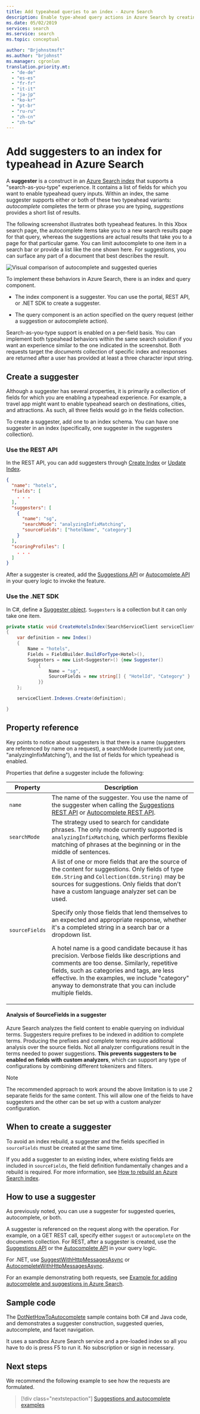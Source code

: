 ```yaml
---
title: Add typeahead queries to an index - Azure Search
description: Enable type-ahead query actions in Azure Search by creating suggesters and formulating requests that invoke autocomplete or autosuggested query terms.
ms.date: 05/02/2019
services: search
ms.service: search
ms.topic: conceptual

author: "Brjohnstmsft"
ms.author: "brjohnst"
ms.manager: cgronlun
translation.priority.mt:
  - "de-de"
  - "es-es"
  - "fr-fr"
  - "it-it"
  - "ja-jp"
  - "ko-kr"
  - "pt-br"
  - "ru-ru"
  - "zh-cn"
  - "zh-tw"
---
```

# Add suggesters to an index for typeahead in Azure Search

A **suggester** is a construct in an [Azure Search index](search-what-is-an-index.md) that supports a "search-as-you-type" experience. It contains a list of fields for which you want to enable typeahead query inputs. Within an index, the same suggester supports either or both of these two typeahead variants: *autocomplete* completes the term or phrase you are typing, *suggestions* provides a short list of results. 

The following screenshot illustrates both typeahead features. In this Xbox search page, the autocomplete items take you to a new search results page for that query, whereas the suggestions are actual results that take you to a page for that particular game. You can limit autocomplete to one item in a search bar or provide a list like the one shown here. For suggestions, you can surface any part of a document that best describes the result.

![Visual comparison of autocomplete and suggested queries](./media/index-add-suggesters/visual-comparison-suggest-complete.png "Visual comparison of autocomplete and suggested queries")

To implement these behaviors in Azure Search, there is an index and query component. 

+ The index component is a suggester. You can use the portal, REST API, or .NET SDK to create a suggester. 

+ The query component is an action specified on the query request (either a suggestion or autocomplete action). 

Search-as-you-type support is enabled on a per-field basis. You can implement both typeahead behaviors within the same search solution if you want an experience similar to the one indicated in the screenshot. Both requests target the *documents* collection of specific index and responses are returned after a user has provided at least a three character input string.

## Create a suggester

Although a suggester has several properties, it is primarily a collection of fields for which you are enabling a typeahead experience. For example, a travel app might want to enable typeahead search on destinations, cities, and attractions. As such, all three fields would go in the fields collection.

To create a suggester, add one to an index schema. You can have one suggester in an index (specifically, one suggester in the suggesters collection). 

### Use the REST API

In the REST API, you can add suggesters through [Create Index](https://docs.microsoft.com/rest/api/searchservice/create-index) or 
[Update Index](https://docs.microsoft.com/rest/api/searchservice/update-index). 

  ```json
  {
    "name": "hotels",
    "fields": [
      . . .
    ],
    "suggesters": [
      {
        "name": "sg",
        "searchMode": "analyzingInfixMatching",
        "sourceFields": ["hotelName", "category"]
      }
    ],
    "scoringProfiles": [
      . . .
    ]
  }
  ```
After a suggester is created, add the [Suggestions API](https://docs.microsoft.com/rest/api/searchservice/suggestions) or [Autocomplete API](https://docs.microsoft.com/rest/api/searchservice/autocomplete) in your query logic to invoke the feature.

### Use the .NET SDK

In C#, define a [Suggester object](https://docs.microsoft.com/dotnet/api/microsoft.azure.search.models.suggester?view=azure-dotnet). `Suggesters` is a collection but it can only take one item. 

```csharp
private static void CreateHotelsIndex(SearchServiceClient serviceClient)
{
    var definition = new Index()
    {
        Name = "hotels",
        Fields = FieldBuilder.BuildForType<Hotel>(),
        Suggesters = new List<Suggester>() {new Suggester()
            {
                Name = "sg",
                SourceFields = new string[] { "HotelId", "Category" }
            }}
    };

    serviceClient.Indexes.Create(definition);

}
```

## Property reference

Key points to notice about suggesters is that there is a name (suggesters are referenced by name on a request), a searchMode (currently just one, "analyzingInfixMatching"), and the list of fields for which typeahead is enabled. 

Properties that define a suggester include the following:

|Property      |Description      |
|--------------|-----------------|
|`name`        |The name of the suggester. You use the name of the suggester when calling the [Suggestions REST API](https://docs.microsoft.com/rest/api/searchservice/suggestions) or [Autocomplete REST API](https://docs.microsoft.com/rest/api/searchservice/autocomplete).|
|`searchMode`  |The strategy used to search for candidate phrases. The only mode currently supported is `analyzingInfixMatching`, which performs flexible matching of phrases at the beginning or in the middle of sentences.|
|`sourceFields`|A list of one or more fields that are the source of the content for suggestions. Only fields of type `Edm.String` and `Collection(Edm.String)` may be sources for suggestions. Only fields that don't have a custom language analyzer set can be used.<p/>Specify only those fields that lend themselves to an expected and appropriate response, whether it's a completed string in a search bar or a dropdown list.<p/>A hotel name is a good candidate because it has precision. Verbose fields like descriptions and comments are too dense. Similarly, repetitive fields, such as categories and tags, are less effective. In the examples, we include "category" anyway to demonstrate that you can include multiple fields. |

#### Analysis of SourceFields in a suggester

Azure Search analyzes the field content to enable querying on individual terms. Suggesters require prefixes to be indexed in addition to complete terms. Producing the prefixes and complete terms require additional analysis over the source fields. Not all analyzer configurations result in the terms needed to power suggestions. **This prevents suggesters to be enabled on fields with custom analyzers**, which can support any type of configurations by combining different tokenizers and filters.

> [!NOTE] 
>  The recommended approach to work around the above limitation is to use 2 separate fields for the same content. This will allow one of the fields to have suggesters and the other can be set up with a custom analyzer configuration.

## When to create a suggester

To avoid an index rebuild, a suggester and the fields specified in `sourceFields` must be created at the same time.

If you add a suggester to an existing index, where existing fields are included in `sourceFields`, the field definition fundamentally changes and a rebuild is required. For more information, see [How to rebuild an Azure Search index](search-howto-reindex.md).

## How to use a suggester

As previously noted, you can use a suggester for suggested queries, autocomplete, or both. 

A suggester is referenced on the request along with the operation. For example, on a GET REST call, specify either `suggest` or `autocomplete` on the documents collection. For REST, after a suggester is created, use the [Suggestions API](https://docs.microsoft.com/rest/api/searchservice/suggestions) or the [Autocomplete API](https://docs.microsoft.com/rest/api/searchservice/autocomplete) in your query logic.

For .NET, use [SuggestWithHttpMessagesAsync](https://docs.microsoft.com/dotnet/api/microsoft.azure.search.idocumentsoperations.suggestwithhttpmessagesasync?view=azure-dotnet) or [AutocompleteWithHttpMessagesAsync](https://docs.microsoft.com/dotnet/api/microsoft.azure.search.idocumentsoperations.autocompletewithhttpmessagesasync?view=azure-dotnet&viewFallbackFrom=azure-dotnet).

For an example demonstrating both requests, see [Example for adding autocomplete and suggestions in Azure Search](search-autocomplete-tutorial.md).

## Sample code

The [DotNetHowToAutocomplete](https://github.com/Azure-Samples/search-dotnet-getting-started/tree/master/DotNetHowToAutocomplete) sample contains both C# and Java code, and demonstrates a suggester construction, suggested queries, autocomplete, and facet navigation. 

It uses a sandbox Azure Search service and a pre-loaded index so all you have to do is press F5 to run it. No subscription or sign in necessary.

## Next steps

We recommend the following example to see how the requests are formulated.

> [!div class="nextstepaction"]
> [Suggestions and autocomplete examples](search-autocomplete-tutorial.md) 
